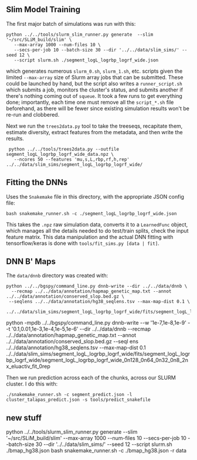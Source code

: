 ## Slim Model Training

The first major batch of simulations was run with this:

    python ../../tools/slurm_slim_runner.py generate  --slim '~/src/SLiM_build/slim' \
       --max-array 1000 --num-files 10 \
       --secs-per-job 10 --batch-size 30 --dir '../../data/slim_sims/' --seed 12 \
       --script slurm.sh ./segment_logL_logrbp_logrf_wide.json

which generates numerous `slurm_0.sh`, `slurm_1.sh`, etc. scripts given the limited 
`--max-array` size of Slurm array jobs that can be submitted. These could be launched
by hand, but the script also writes a `runner_script.sh` which submits a job, 
monitors the cluster's status, and submits another if there's nothing coming out of
`squeue`. It took a few runs to get everything done; importantly, each time one must 
remove all the `script_*.sh` file beforehand, as there will be fewer since existing 
simulation results won't be re-run and clobbered.


Next we run the `trees2data.py` tool to take the treeseqs, recapitate them,
estimate diversity, extract features from the metadata, and then write the results.

     python ../../tools/trees2data.py --outfile segment_logL_logrbp_logrf_wide_data.npz \
       --ncores 50 --features 'mu,s,L,rbp,rf,h,rep'  ../../data/slim_sims/segment_logL_logrbp_logrf_wide/

## Fitting the DNNs

Uses the `Snakemake` file in this directory, with the appropriate JSON config file:

    bash snakemake_runner.sh -c ./segment_logL_logrbp_logrf_wide.json

This takes the `.npz` raw simulation data, converts it to a `LearnedFunc` 
object, which manages all the details needed to do test/train splits, 
check the input feature matrix. This data manipulation and the actual
DNN fitting with tensorflow/keras is done with `tools/fit_sims.py [data | fit]`.

## DNN B' Maps

The `data/dnnb` directory was created with:

    python ../../bgspy/command_line.py dnnb-write --dir ../../data/dnnb \
      --recmap ../../data/annotation/hapmap_genetic_map.txt --annot ../../data/annotation/conserved_slop.bed.gz \
     --seqlens ../../data/annotation/hg38_seqlens.tsv --max-map-dist 0.1 \
     ../../data/slim_sims/segment_logL_logrbp_logrf_wide/fits/segment_logL_logrbp_logrf_wide/segment_logL_logrbp_logrf_wide_0n128_0n64_0n32_0n8_2nx_eluactiv_fit_0rep


 python -mpdb ../../bgspy/command_line.py dnnb-write --w '1e-7,1e-8,1e-9' --t '0.1,0.01,1e-3,1e-4,1e-5,1e-6' --dir ../../data/dnnb --recmap ../../data/annotation/hapmap_genetic_map.txt --annot ../../data/annotation/conserved_slop.bed.gz --seql
ens ../../data/annotation/hg38_seqlens.tsv --max-map-dist 0.1 ../../data/slim_sims/segment_logL_logrbp_logrf_wide/fits/segment_logL_logrbp_logrf_wide/segment_logL_logrbp_logrf_wide_0n128_0n64_0n32_0n8_2nx_eluactiv_fit_0rep

Then we run prediction across each of the chunks, across our SLURM cluster.
I do this with:

    ./snakemake_runner.sh -c segment_predict.json -l cluster_talapas_predict.json -s tools/predict_snakefile


## new stuff

python ../../tools/slurm_slim_runner.py generate  --slim '~/src/SLiM_build/slim' --max-array 1000 --num-files 10  --secs-per-job 10 --batch-size 30 --dir '../../data/slim_sims/' --seed 12  --script slurm.sh ./bmap_hg38.json 
bash snakemake_runner.sh -c ./bmap_hg38.json  -r data
